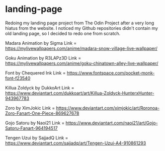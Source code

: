 # landing-page
Redoing my landing page project from The Odin Project after a very long hiatus from the website. I noticed my Github repositories didn't contain my old landing page, so I decided to redo one from scratch. 

Madara Animation by Sigma
Link = https://mylivewallpapers.com/anime/madara-snow-village-live-wallpaper/

Goku Animation by R3LAPz3D
Link = https://mylivewallpapers.com/anime/goku-chinatown-alley-live-wallpaper/

Font by Chequered Ink
Link = https://www.fontspace.com/pocket-monk-font-f23540

Killua Zoldyck by DukkoArt
Link = https://www.deviantart.com/dukkoart/art/Killua-Zoldyck-HunterxHunter-943967783

Zoro by XimJokic
Link = https://www.deviantart.com/ximjokic/art/Roronoa-Zoro-Fanart-One-Piece-869627678

Gojo Satoru by Naoi21
Link = https://www.deviantart.com/naoi21/art/Gojo-Satoru-Fanart-964194517

Tengen Uzui by SajjadQ
Link = https://www.deviantart.com/sajjadq/art/Tengen-Uzui-A4-910861293